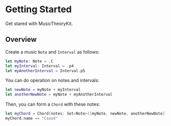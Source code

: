 # Getting Started

Get stared with MusicTheoryKit.

## Overview

Create a music ``Note`` and ``Interval`` as follows:
```swift
let myNote: Note = .C
let myInterval: Interval = .p4
let myAnotherInterval = Interval.p5
```
You can do operation on notes and intervals:
```swift
let newNote = myNote + myInterval
let anotherNewNote = myNote + myAnotherInterval
```
Then, you can form a ``Chord`` with these notes:
```swift
let myChord = Chord(notes: Set<Note>([myNote, newNote, anotherNewNote]), root: myNote)
myChord.name == "Csus4"
```
